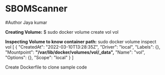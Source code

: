 # SBOMScanner
#Author Jaya kumar

**Creating Volume:**
$ sudo docker volume create vol
vol

**Inspecting Volume to know container path:**
sudo docker volume inspect vol
[
    {
        "CreatedAt": "2022-03-10T13:28:35Z",
        "Driver": "local",
        "Labels": {},
        "Mountpoint": **"/var/lib/docker/volumes/vol/_data",**
        "Name": "vol",
        "Options": {},
        "Scope": "local"
    }
]

Create Dockerfile to clone sample code 
